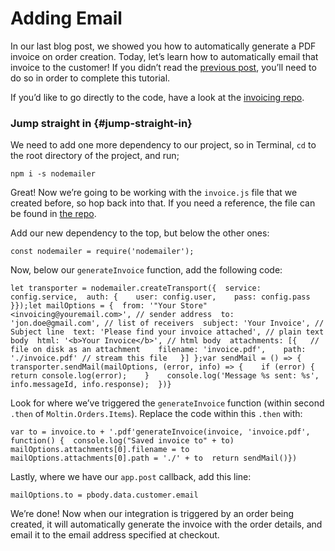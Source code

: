 # Adding Email

In our last blog post, we showed you how to automatically generate a PDF invoice on order creation. Today, let’s learn how to automatically email that invoice to the customer! If you didn’t read the [previous post](https://moltin.com/blog/2017/06/automated-invoicing/), you’ll need to do so in order to complete this tutorial.

If you’d like to go directly to the code, have a look at the [invoicing repo](https://github.com/matthew1809/Invoicing-moltin).

###  Jump straight in {#jump-straight-in}

We need to add one more dependency to our project, so in Terminal, `cd` to the root directory of the project, and run;

```text
npm i -s nodemailer
```

Great! Now we’re going to be working with the `invoice.js` file that we created before, so hop back into that. If you need a reference, the file can be found in [the repo](https://github.com/matthew1809/Invoicing-moltin/blob/master/invoice.js).

Add our new dependency to the top, but below the other ones:

```text
const nodemailer = require('nodemailer');
```

Now, below our `generateInvoice` function, add the following code:

```text
let transporter = nodemailer.createTransport({  service: config.service,  auth: {    user: config.user,    pass: config.pass  }});​let mailOptions = {  from: '"Your Store" <invoicing@youremail.com>', // sender address  to: 'jon.doe@gmail.com', // list of receivers  subject: 'Your Invoice', // Subject line  text: 'Please find your invoice attached', // plain text body  html: '<b>Your Invoice</b>', // html body  attachments: [{   // file on disk as an attachment    filename: 'invoice.pdf',    path: './invoice.pdf' // stream this file   }] };​var sendMail = () => {  transporter.sendMail(mailOptions, (error, info) => {    if (error) {      return console.log(error);    }    console.log('Message %s sent: %s', info.messageId, info.response);  })}
```

Look for where we’ve triggered the `generateInvoice` function \(within second `.then` of `Moltin.Orders.Items`\). Replace the code within this `.then` with:

```text
var to = invoice.to + '.pdf'​generateInvoice(invoice, 'invoice.pdf', function() {  console.log("Saved invoice to" + to)  mailOptions.attachments[0].filename = to  mailOptions.attachments[0].path = './' + to  return sendMail()})
```

Lastly, where we have our `app.post` callback, add this line:

```text
mailOptions.to = pbody.data.customer.email
```

We’re done! Now when our integration is triggered by an order being created, it will automatically generate the invoice with the order details, and email it to the email address specified at checkout.  


